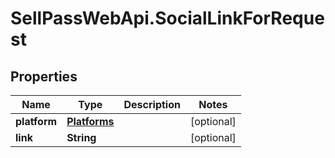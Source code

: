 # SellPassWebApi.SocialLinkForRequest

## Properties

Name | Type | Description | Notes
------------ | ------------- | ------------- | -------------
**platform** | [**Platforms**](Platforms.md) |  | [optional] 
**link** | **String** |  | [optional] 


